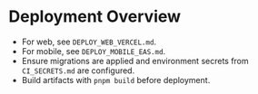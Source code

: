 # Deployment Overview

- For web, see `DEPLOY_WEB_VERCEL.md`.
- For mobile, see `DEPLOY_MOBILE_EAS.md`.
- Ensure migrations are applied and environment secrets from `CI_SECRETS.md` are configured.
- Build artifacts with `pnpm build` before deployment.

